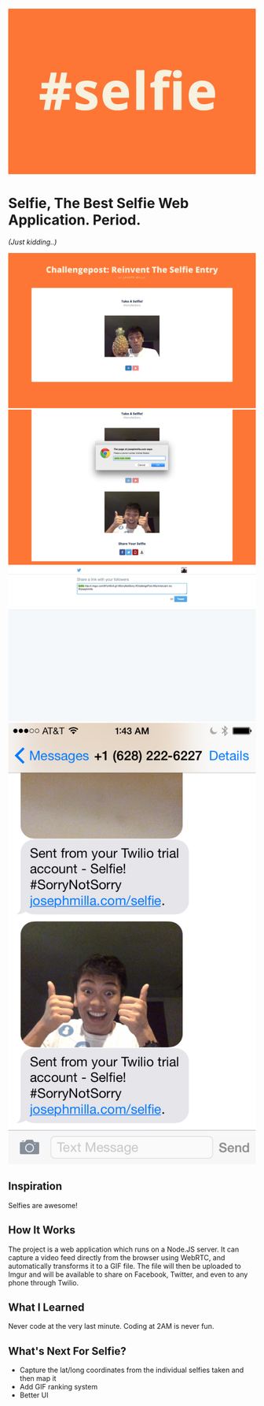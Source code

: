 ![Selfie](https://raw.githubusercontent.com/josephmilla/selfie/master/challengepost/logo.jpg)

# Selfie, The Best Selfie Web Application. Period.

*(Just kidding..)*

![Selfie](https://raw.githubusercontent.com/josephmilla/selfie/master/challengepost/screenshot_001.png)
![Selfie](https://raw.githubusercontent.com/josephmilla/selfie/master/challengepost/screenshot_002.png)
![Selfie](https://raw.githubusercontent.com/josephmilla/selfie/master/challengepost/screenshot_003.png)
![Selfie](https://raw.githubusercontent.com/josephmilla/selfie/master/challengepost/screenshot_004.png)

## Inspiration

Selfies are awesome!

## How It Works

The project is a web application which runs on a Node.JS server. It can capture a video feed directly from the browser using WebRTC, and automatically transforms it to a GIF file. The file will then be uploaded to Imgur and will be available to share on Facebook, Twitter, and even to any phone through Twilio.

## What I Learned

Never code at the very last minute. Coding at 2AM is never fun.

## What's Next For Selfie?

- Capture the lat/long coordinates from the individual selfies taken and then map it
- Add GIF ranking system
- Better UI
